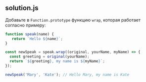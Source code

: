 ## solution.js

Добавьте в `Function.prototype` функцию `wrap`, которая работает согласно примеру:

```js
function speak(name) {
   return `Hello ${name}`;
}

const newSpeak = speak.wrap((original, yourName, myName) => {
  const greeting = original(yourName);
  return `${greeting}, my name is ${myName}`;
});

newSpeak('Mary', 'Kate'); // Hello Mary, my name is Kate
```
